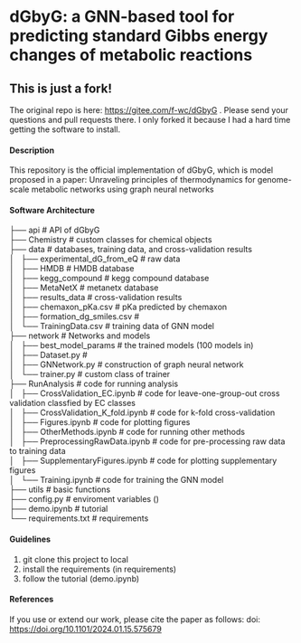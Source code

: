 # dGbyG: a GNN-based tool for predicting standard Gibbs energy changes of metabolic reactions

## This is just a fork!

The original repo is here: https://gitee.com/f-wc/dGbyG . Please send your questions and pull requests there.
I only forked it because I had a hard time getting the software to install.

#### Description
This repository is the official implementation of dGbyG, which is model proposed in a paper: Unraveling principles of thermodynamics for genome-scale metabolic networks using graph neural networks

#### Software Architecture
├── api                                 # API of dGbyG  
├── Chemistry                           # custom classes for chemical objects  
├── data                                # databases, training data, and cross-validation results  
│   ├── experimental_dG_from_eQ         # raw data  
│   ├── HMDB                            # HMDB database  
│   ├── kegg_compound                   # kegg compound database  
│   ├── MetaNetX                        # metanetx database  
│   ├── results_data                    # cross-validation results  
│   ├── chemaxon_pKa.csv                # pKa predicted by chemaxon  
│   ├── formation_dg_smiles.csv         #   
│   └── TrainingData.csv                # training data of GNN model  
├── network                             # Networks and models  
│   ├── best_model_params               # the trained models (100 models in)  
│   ├── Dataset.py                      #   
│   ├── GNNetwork.py                    # construction of graph neural network  
│   └── trainer.py                      # custom class of trainer  
├── RunAnalysis                         # code for running analysis  
│   ├── CrossValidation_EC.ipynb        # code for leave-one-group-out cross validation classfied by EC classes  
│   ├── CrossValidation_K_fold.ipynb    # code for k-fold cross-validation  
│   ├── Figures.ipynb                   # code for plotting figures  
│   ├── OtherMethods.ipynb              # code for running other methods  
│   ├── PreprocessingRawData.ipynb      # code for pre-processing raw data to training data  
│   ├── SupplementaryFigures.ipynb      # code for plotting supplementary figures  
│   └── Training.ipynb                  # code for training the GNN model  
├── utils                               # basic functions  
├── config.py                           # enviroment variables ()  
├── demo.ipynb                          # tutorial  
└── requirements.txt                    # requirements  



#### Guidelines

1.  git clone this project to local
2.  install the requirements (in requirements)
3.  follow the tutorial (demo.ipynb)

#### References

If you use or extend our work, please cite the paper as follows:
doi: https://doi.org/10.1101/2024.01.15.575679
